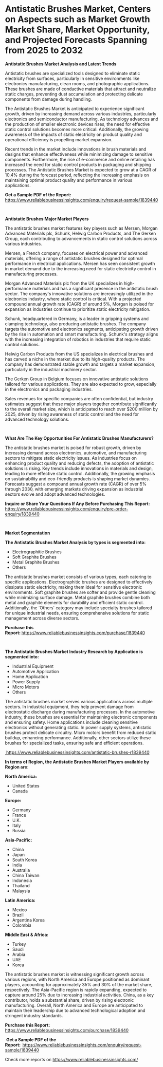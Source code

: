<p><h1>Antistatic Brushes Market, Centers on Aspects such as Market Growth Market Share, Market Opportunity, and Projected Forecasts Spanning from 2025 to 2032</h1></p><p><strong>Antistatic Brushes Market Analysis and Latest Trends</strong></p>
<p><p>Antistatic brushes are specialized tools designed to eliminate static electricity from surfaces, particularly in sensitive environments like electronics manufacturing, clean rooms, and photographic applications. These brushes are made of conductive materials that attract and neutralize static charges, preventing dust accumulation and protecting delicate components from damage during handling.</p><p>The Antistatic Brushes Market is anticipated to experience significant growth, driven by increasing demand across various industries, particularly electronics and semiconductor manufacturing. As technology advances and the production of smaller electronic devices rises, the need for effective static control solutions becomes more critical. Additionally, the growing awareness of the impacts of static electricity on product quality and operational efficiency is propelling market expansion.</p><p>Recent trends in the market include innovations in brush materials and designs that enhance effectiveness while minimizing damage to sensitive components. Furthermore, the rise of e-commerce and online retailing has increased the need for static control products in packaging and shipping processes. The Antistatic Brushes Market is expected to grow at a CAGR of 10.4% during the forecast period, reflecting the increasing emphasis on maintaining optimal product quality and performance in various applications.</p></p>
<p><strong>Get a Sample PDF of the Report:&nbsp;</strong> <a href="https://www.reliablebusinessinsights.com/enquiry/request-sample/1839440?utm_campaign=3352&utm_medium=2&utm_source=Github&utm_content=ia&utm_term=10042025&utm_id=antistatic-brushes">https://www.reliablebusinessinsights.com/enquiry/request-sample/1839440</a></p>
<p>&nbsp;</p>
<p><strong>Antistatic Brushes Major Market Players</strong></p>
<p><p>The antistatic brushes market features key players such as Mersen, Morgan Advanced Materials plc, Schunk, Helwig Carbon Products, and The Gerken Group, each contributing to advancements in static control solutions across various industries.</p><p>Mersen, a French company, focuses on electrical power and advanced materials, offering a range of antistatic brushes designed for optimal performance in electrical applications. Mersen has seen consistent growth in market demand due to the increasing need for static electricity control in manufacturing processes.</p><p>Morgan Advanced Materials plc from the UK specializes in high-performance materials and has a significant presence in the antistatic brush sector. The company's innovative solutions are increasingly utilized in the electronics industry, where static control is critical. With a projected compound annual growth rate (CAGR) of around 5%, Morgan is poised for expansion as industries continue to prioritize static electricity mitigation.</p><p>Schunk, headquartered in Germany, is a leader in gripping systems and clamping technology, also producing antistatic brushes. The company targets the automotive and electronics segments, anticipating growth driven by the rise in automation and smart manufacturing. Schunk's strategy aligns with the increasing integration of robotics in industries that require static control solutions.</p><p>Helwig Carbon Products from the US specializes in electrical brushes and has carved a niche in the market due to its high-quality products. The company has demonstrated stable growth and targets a market expansion, particularly in the industrial machinery sector.</p><p>The Gerken Group in Belgium focuses on innovative antistatic solutions tailored for various applications. They are also expected to grow, especially in the electronics and packaging industries.</p><p>Sales revenues for specific companies are often confidential, but industry estimates suggest that these major players together contribute significantly to the overall market size, which is anticipated to reach over $200 million by 2025, driven by rising awareness of static control and the need for advanced technology solutions.</p></p>
<p>&nbsp;</p>
<p><strong>What Are The Key Opportunities For Antistatic Brushes Manufacturers?</strong></p>
<p><p>The antistatic brushes market is poised for robust growth, driven by increasing demand across electronics, automotive, and manufacturing sectors to mitigate static electricity issues. As industries focus on enhancing product quality and reducing defects, the adoption of antistatic solutions is rising. Key trends include innovations in materials and design, leading to more effective static control. Additionally, the growing emphasis on sustainability and eco-friendly products is shaping market dynamics. Forecasts suggest a compound annual growth rate (CAGR) of over 5% through 2030, with emerging markets driving expansion as industrial sectors evolve and adopt advanced technologies.</p></p>
<p><strong>Inquire or Share Your Questions If Any Before Purchasing This Report:</strong> <a href="https://www.reliablebusinessinsights.com/enquiry/pre-order-enquiry/1839440?utm_campaign=3352&utm_medium=2&utm_source=Github&utm_content=ia&utm_term=10042025&utm_id=antistatic-brushes">https://www.reliablebusinessinsights.com/enquiry/pre-order-enquiry/1839440</a></p>
<p>&nbsp;</p>
<p><strong>Market Segmentation</strong></p>
<p><strong>The Antistatic Brushes Market Analysis by types is segmented into:</strong></p>
<p><ul><li>Electrographitic Brushes</li><li>Soft Graphite Brushes</li><li>Metal Graphite Brushes</li><li>Others</li></ul></p>
<p><p>The antistatic brushes market consists of various types, each catering to specific applications. Electrographitic brushes are designed to effectively dissipate static electricity, making them ideal for sensitive electronic environments. Soft graphite brushes are softer and provide gentle cleaning while minimizing surface damage. Metal graphite brushes combine both metal and graphite elements for durability and efficient static control. Additionally, the 'Others' category may include specialty brushes tailored for unique industrial needs, ensuring comprehensive solutions for static management across diverse sectors.</p></p>
<p><strong>Purchase this Report:&nbsp;</strong><a href="https://www.reliablebusinessinsights.com/purchase/1839440?utm_campaign=3352&utm_medium=2&utm_source=Github&utm_content=ia&utm_term=10042025&utm_id=antistatic-brushes">https://www.reliablebusinessinsights.com/purchase/1839440</a></p>
<p>&nbsp;</p>
<p><strong>The Antistatic Brushes Market Industry Research by Application is segmented into:</strong></p>
<p><ul><li>Industrial Equipment</li><li>Automotive Application</li><li>Home Application</li><li>Power Supply</li><li>Micro Motors</li><li>Others</li></ul></p>
<p><p>The antistatic brushes market serves various applications across multiple sectors. In industrial equipment, they help prevent damage from electrostatic discharge during manufacturing processes. In the automotive industry, these brushes are essential for maintaining electronic components and ensuring safety. Home applications include cleaning sensitive electronics without generating static. In power supply systems, antistatic brushes protect delicate circuitry. Micro motors benefit from reduced static buildup, enhancing performance. Additionally, other sectors utilize these brushes for specialized tasks, ensuring safe and efficient operations.</p></p>
<p><a href="https://www.reliablebusinessinsights.com/antistatic-brushes-r1839440?utm_campaign=3352&utm_medium=2&utm_source=Github&utm_content=ia&utm_term=10042025&utm_id=antistatic-brushes">&nbsp;https://www.reliablebusinessinsights.com/antistatic-brushes-r1839440</a></p>
<p><strong>In terms of Region, the Antistatic Brushes Market Players available by Region are:</strong></p>
<p>
    <p> <strong> North America: </strong>
        <ul>
            <li>United States</li>
            <li>Canada</li>
        </ul>
        </p> 
    <p> <strong> Europe: </strong>
        <ul>
            <li>Germany</li>
            <li>France</li>
            <li>U.K.</li>
            <li>Italy</li>
            <li>Russia</li>
        </ul>
        </p> 
    <p> <strong> Asia-Pacific: </strong>
        <ul>
            <li>China</li>
            <li>Japan</li>
            <li>South Korea</li>
            <li>India</li>
            <li>Australia</li>
            <li>China Taiwan</li>
            <li>Indonesia</li>
            <li>Thailand</li>
            <li>Malaysia</li>
        </ul>
        </p> 
    <p> <strong> Latin America: </strong>
        <ul>
            <li>Mexico</li>
            <li>Brazil</li>
            <li>Argentina Korea</li>
            <li>Colombia</li>
        </ul>
        </p> 
    <p> <strong> Middle East & Africa: </strong>
        <ul>
            <li>Turkey</li>
            <li>Saudi</li>
            <li>Arabia</li>
            <li>UAE</li>
            <li>Korea</li>
        </ul>
    </p>
    </p>
<p><p>The antistatic brushes market is witnessing significant growth across various regions, with North America and Europe positioned as dominant players, accounting for approximately 35% and 30% of the market share, respectively. The Asia-Pacific region is rapidly expanding, expected to capture around 25% due to increasing industrial activities. China, as a key contributor, holds a substantial share, driven by rising electronic manufacturing. Overall, North America and Europe are anticipated to maintain their leadership due to advanced technological adoption and stringent industry standards.</p></p>
<p><strong>Purchase this Report: </strong><a href="https://www.reliablebusinessinsights.com/purchase/1839440?utm_campaign=3352&utm_medium=2&utm_source=Github&utm_content=ia&utm_term=10042025&utm_id=antistatic-brushes">https://www.reliablebusinessinsights.com/purchase/1839440</a></p>
<p>&nbsp;<strong>Get a Sample PDF of the Report:&nbsp;&nbsp;</strong><a href="https://www.reliablebusinessinsights.com/enquiry/request-sample/1839440?utm_campaign=3352&utm_medium=2&utm_source=Github&utm_content=ia&utm_term=10042025&utm_id=antistatic-brushes">https://www.reliablebusinessinsights.com/enquiry/request-sample/1839440</a></p>
<p><strong></strong></p>
<p>Check more reports on <a href="https://www.reliablebusinessinsights.com/?utm_campaign=3352&utm_medium=2&utm_source=Github&utm_content=ia&utm_term=10042025&utm_id=antistatic-brushes">https://www.reliablebusinessinsights.com/</a></p>